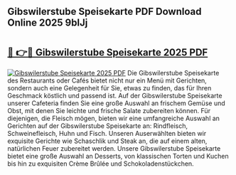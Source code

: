 ## Gibswilerstube Speisekarte PDF Download Online 2025 9blJj

# <h2><a href="http://gcdvqhl.nevu.top/?p=Gibswilerstube+Speisekarte">🔗 👉🔴 Gibswilerstube Speisekarte 2025 PDF</a></h2>

[![Gibswilerstube Speisekarte 2025 PDF](https://i.imgur.com/dBaPXMq.png)](http://gcdvqhl.nevu.top/?p=Gibswilerstube+Speisekarte)
Die Gibswilerstube Speisekarte des Restaurants oder Cafés bietet nicht nur ein Menü mit Gerichten, sondern auch eine Gelegenheit für Sie, etwas zu finden, das für Ihren Geschmack köstlich und passend ist. Auf der Gibswilerstube Speisekarte unserer Cafeteria finden Sie eine große Auswahl an frischem Gemüse und Obst, mit denen Sie leichte und frische Salate zubereiten können. Für diejenigen, die Fleisch mögen, bieten wir eine umfangreiche Auswahl an Gerichten auf der Gibswilerstube Speisekarte an: Rindfleisch, Schweinefleisch, Huhn und Fisch. Unseren Auserwählten bieten wir exquisite Gerichte wie Schaschlik und Steak an, die auf einem alten, natürlichen Feuer zubereitet werden. Unsere Gibswilerstube Speisekarte bietet eine große Auswahl an Desserts, von klassischen Torten und Kuchen bis hin zu exquisiten Crème Brûlée und Schokoladenstückchen.

